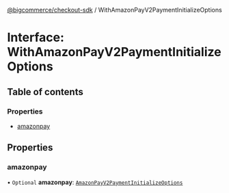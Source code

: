 [@bigcommerce/checkout-sdk](../README.md) / WithAmazonPayV2PaymentInitializeOptions

# Interface: WithAmazonPayV2PaymentInitializeOptions

## Table of contents

### Properties

- [amazonpay](WithAmazonPayV2PaymentInitializeOptions.md#amazonpay)

## Properties

### amazonpay

• `Optional` **amazonpay**: [`AmazonPayV2PaymentInitializeOptions`](AmazonPayV2PaymentInitializeOptions.md)
